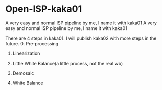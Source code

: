 # Open-ISP-kaka01
A very easy and normal ISP pipeline by me, I name it with kaka01
A very easy and normal ISP pipeline by me, I name it with kaka01

There are 4 steps in kaka01. I will publish kaka02 with more steps in the future.
0. Pre-processing

1. Linearization

2. Little White Balance(a little process, not the real wb)

3. Demosaic

4. White Balance
